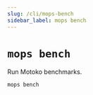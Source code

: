 ```yaml
---
slug: /cli/mops-bench
sidebar_label: mops bench
---
```


# `mops bench`

Run Motoko benchmarks.

```
mops bench
```